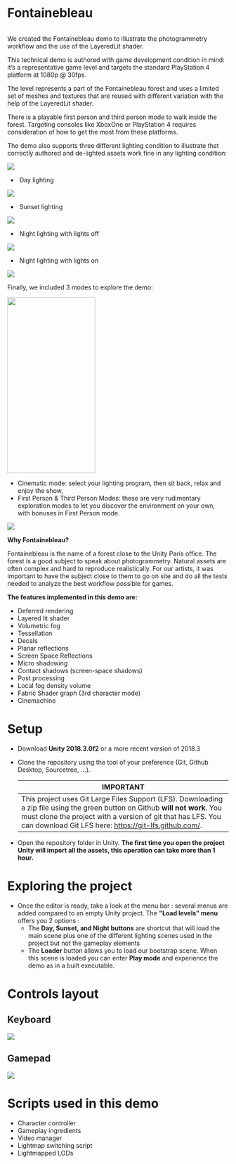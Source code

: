 # Fontainebleau

<img src = "https://forum.unity.com/proxy.php?image=https%3A%2F%2Fblogs.unity3d.com%2Fwp-content%2Fuploads%2F2018%2F03%2Fimage5-1280x720.png&hash=d4dd82baaada0823f75c693064c8c964" title = "Fontainebleau title screen" alt >

We created the Fontainebleau demo to illustrate the photogrammetry workflow and the use of the LayeredLit shader. 

This technical demo is authored with game development condition in mind: it’s a representative game level and targets the standard PlayStation 4 platform at 1080p @ 30fps. 

The level represents a part of the Fontainebleau forest and uses a limited set of meshes and textures that are reused with different variation with the help of the LayeredLit shader. 

There is a playable first person and third person mode to walk inside the forest. Targeting consoles like XboxOne or PlayStation 4 requires consideration of how to get the most from these platforms.

The demo also supports three different lighting condition to illustrate that correctly authored and de-lighted assets work fine in any lighting condition:

<img src = "https://github.com/Unity-Technologies/FontainebleauDemo/blob/master/Documentation/Images/0.PNG" >

- ​    Day lighting
<img src = "https://github.com/Unity-Technologies/FontainebleauDemo/blob/master/Documentation/Images/3.PNG" >

- ​    Sunset lighting
<img src = "https://github.com/Unity-Technologies/FontainebleauDemo/blob/master/Documentation/Images/5.PNG" >

- ​    Night lighting with lights off
<img src = "https://github.com/Unity-Technologies/FontainebleauDemo/blob/master/Documentation/Images/6.PNG" >

- ​    Night lighting with lights on
<img src = "https://github.com/Unity-Technologies/FontainebleauDemo/blob/master/Documentation/Images/7.PNG" >

Finally, we included 3 modes to explore the demo:

<img src = "https://github.com/Unity-Technologies/FontainebleauDemo/blob/master/Documentation/Images/1.PNG" title = "Fontainebleau menu screen" alt width="200" height="400" >

-   Cinematic mode: select your lighting program, then sit back, relax and enjoy the show,
-   First Person & Third Person Modes: these are very rudimentary exploration modes to let you discover the environment on your own, with bonuses in First Person mode.

<img src = "https://github.com/Unity-Technologies/FontainebleauDemo/blob/master/Documentation/Images/4.PNG" >

**Why Fontainebleau?**

Fontainebleau is the name of a forest close to the Unity Paris office. The forest is a good subject to speak about photogrammetry. Natural assets are often complex and hard to reproduce realistically. For our artists, it was important to have the subject close to them to go on site and do all the tests needed to analyze the best workflow possible for games.

**The features implemented in this demo are:**

- Deferred rendering
- Layered lit shader
- Volumetric fog
- Tessellation
- Decals
- Planar reflections
- Screen Space Reflections
- Micro shadowing
- Contact shadows (screen-space shadows)
- Post processing
- Local fog density volume
- Fabric Shader graph (3rd character mode)
- Cinemachine

# Setup

- Download **Unity 2018.3.0f2** or a more recent version of 2018.3

- Clone the repository using the tool of your preference (Git, Github Desktop, Sourcetree, ...). 

  | IMPORTANT                                                    |
  | ------------------------------------------------------------ |
  | This project uses Git Large Files Support (LFS). Downloading a zip file using the green button on Github **will not work**. You must clone the project with a version of git that has LFS. You can download Git LFS here: <https://git-lfs.github.com/>. |

- Open the repository folder in Unity. **The first time you open the project Unity will import all the assets, this operation can take more than 1 hour.**

# Exploring the project

- Once the editor is ready, take a look at the menu bar : several menus are added compared to an empty Unity project. The **"Load levels" menu** offers you 2 options :
  - The **Day, Sunset, and Night buttons** are shortcut that will load the main scene plus one of the different lighting scenes used in the project but not the gameplay elements
  - The **Loader** button allows you to load our bootstrap scene. When this scene is loaded you can enter **Play mode** and experience the demo as in a built executable.

# Controls layout

## Keyboard

<img src = "https://github.com/Unity-Technologies/FontainebleauDemo/blob/master/Documentation/Images/8.PNG" >

## Gamepad

<img src = "https://github.com/Unity-Technologies/FontainebleauDemo/blob/master/Documentation/Images/9.PNG" >

# Scripts used in this demo
  
- Character controller
- Gameplay ingredients
- Video manager
- Lightmap switching script
- Lightmapped LODs
